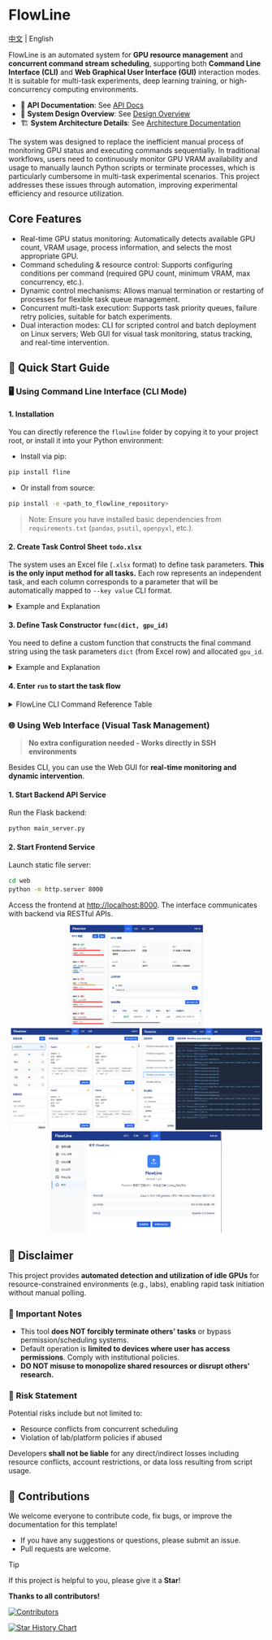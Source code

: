 # FlowLine

[中文](../readme.md) | English

FlowLine is an automated system for **GPU resource management** and **concurrent command stream scheduling**, supporting both **Command Line Interface (CLI)** and **Web Graphical User Interface (GUI)** interaction modes. It is suitable for multi-task experiments, deep learning training, or high-concurrency computing environments.

* 📘 **API Documentation**: See [API Docs](./docs/api.md)
* 🧩 **System Design Overview**: See [Design Overview](./docs/design.md)
* 🏗️ **System Architecture Details**: See [Architecture Documentation](./docs/arch.md)

The system was designed to replace the inefficient manual process of monitoring GPU status and executing commands sequentially. In traditional workflows, users need to continuously monitor GPU VRAM availability and usage to manually launch Python scripts or terminate processes, which is particularly cumbersome in multi-task experimental scenarios. This project addresses these issues through automation, improving experimental efficiency and resource utilization.

## Core Features

* Real-time GPU status monitoring: Automatically detects available GPU count, VRAM usage, process information, and selects the most appropriate GPU.
* Command scheduling & resource control: Supports configuring conditions per command (required GPU count, minimum VRAM, max concurrency, etc.).
* Dynamic control mechanisms: Allows manual termination or restarting of processes for flexible task queue management.
* Concurrent multi-task execution: Supports task priority queues, failure retry policies, suitable for batch experiments.
* Dual interaction modes: CLI for scripted control and batch deployment on Linux servers; Web GUI for visual task monitoring, status tracking, and real-time intervention.

## 🚀 Quick Start Guide

### 🖥️ Using Command Line Interface (CLI Mode)

#### 1. Installation

You can directly reference the `flowline` folder by copying it to your project root, or install it into your Python environment:

- Install via pip:
```bash
pip install fline
```

- Or install from source:
```bash
pip install -e <path_to_flowline_repository>
```

> Note: Ensure you have installed basic dependencies from `requirements.txt` (`pandas`, `psutil`, `openpyxl`, etc.).

#### 2. Create Task Control Sheet `todo.xlsx`

The system uses an Excel file (`.xlsx` format) to define task parameters. **This is the only input method for all tasks.** Each row represents an independent task, and each column corresponds to a parameter that will be automatically mapped to `--key value` CLI format.

<details>
<summary>Example and Explanation</summary>

Example file: [`test/todo.xlsx`](./test/todo.xlsx)

| *name*    | lr    | batch_size | *run_num* | *need_run_num* | *cmd*       |
| --------- | ----- | ---------- | --------- | -------------- | ----------- |
| baseline1 | 0.01  | 64         | 0         | 1              | train_main  |
| baseline2 | 0.001 | 128        | 0         | 2              | train_alt   |

Field descriptions:
* `run_num`: Current execution count (automatically maintained by system, default=0).
* `need_run_num`: Total desired executions (system controls repeats based on this, default=1).
* `name`: Task identifier. Auto-generated as `Task:{row_number}` if unspecified.
* `cmd`: Reserved field (can be empty or specify main command like `train_main`). Can be used with custom `func` logic.
* Other fields can be freely defined and will be passed to the command constructor.

> Note: If reserved fields are missing, **the system will auto-complete them during Excel loading** to ensure valid structure.

The flexible task sheet structure supports everything from parameter tuning to complex grid search automation.

</details>

#### 3. Define Task Constructor `func(dict, gpu_id)`

You need to define a custom function that constructs the final command string using the task parameters `dict` (from Excel row) and allocated `gpu_id`.

<details>
<summary>Example and Explanation</summary>

Example:
```python
from flowline import run_cli

if __name__ == "__main__":
    def func(param_dict, gpu_id):
        cmd = "CUDA_VISIBLE_DEVICES=" + str(gpu_id) + " python -u test/test.py "
        args = " ".join([f"--{k} {v}" for k, v in param_dict.items()])
        return cmd + args

    run_cli(func, "test/todo.xlsx")
```

* `param_dict`: Dictionary built from current Excel row (keys=column names, values=cell content)
* `gpu_id`: Dynamically allocated GPU ID (ensures no conflicts)
* Returned command string executes as a subprocess (equivalent to direct CLI execution)
* Can be adapted for shell scripts, conda environments, or main command variants

<details>
<summary>About Output and python -u</summary>

💡 **About `python -u`:**
Using `-u` flag (`python -u ...`) enables **unbuffered mode**:
* `stdout`/`stderr` flush immediately
* Essential for real-time log viewing (especially when output is redirected)
* FlowLine saves each task's output to `log/` directory:

```
log/
├── 0.out    # stdout for task 0
├── 0.err    # stderr for task 0
├── 1.out
├── 1.err
...
```

Always use `-u` to ensure **real-time log writing** to these files.
</details>
</details>

#### 4. Enter `run` to start the task flow

<details>
<summary>FlowLine CLI Command Reference Table</summary>

| Command        | Parameter                 | Description                                                                                                |
| -------------- | ------------------------- | ---------------------------------------------------------------------------------------------------------- |
| `run`          | None                      | Toggles the task processing loop state (start/stop)                                                        |
| `gpu <id>`     | `<id>`: GPU ID            | Toggles the availability of the specified GPU (available/unavailable)                                      |
| `killgpu <id>` | `<id>`: GPU ID            | Terminates all processes running on the specified GPU                                                      |
| `kill <id>`    | `<id>`: Process ID        | Terminates the process with the specified process ID                                                       |
| `ls`           | None                      | Lists all running processes, showing process ID, PID, task ID, GPU ID, status, and command                 |
| `gpus`         | None                      | Displays the status of all GPUs, including utilization, memory usage, temperature, power consumption, etc. |
| `min <num>`    | `<num>`: Memory size (MB) | Sets the minimum required memory for processes                                                             |
| `max <num>`    | `<num>`: Process count    | Sets the maximum number of concurrent processes                                                            |
| `task`         | None                      | Lists the pending task queue, showing task ID, name, run count, etc.                                       |
| `exit`         | None                      | Exits the program (equivalent to `Ctrl+D`)                                                                 |
| `help` or `?`  | None                      | Displays help information                                                                                  |

<details>
<summary>Command Usage Examples</summary>

```bash
# Start the task processing loop
> run

# Check GPU status
> gpus

# View running processes
> ls

# Set the maximum number of concurrent processes to 4
> max 4

# Set the minimum memory requirement to 2048 MB
> min 2048

# Disable GPU 1
> gpu 1

# Terminate all processes on GPU 0
> killgpu 0

# View pending tasks
> task

# Exit the program
> exit
```

</details>
</details>


### 🌐 Using Web Interface (Visual Task Management)

> **No extra configuration needed - Works directly in SSH environments**

Besides CLI, you can use the Web GUI for **real-time monitoring and dynamic intervention**.

#### 1. Start Backend API Service
Run the Flask backend:
```bash
python main_server.py
```

#### 2. Start Frontend Service
Launch static file server:
```bash
cd web
python -m http.server 8000
```

Access the frontend at [http://localhost:8000](http://localhost:8000/). The interface communicates with backend via RESTful APIs.

<div align=center>
  <img src="./docs/fig/gpu.png" alt="GPU Monitoring" height="200px" />
  <img src="./docs/fig/task.png" alt="Task Management" height="200px" />
  <img src="./docs/fig/log.png" alt="Log Viewer" height="200px" />
  <img src="./docs/fig/set.png" alt="Settings" height="200px" />
</div>

## 🛑 Disclaimer

This project provides **automated detection and utilization of idle GPUs** for resource-constrained environments (e.g., labs), enabling rapid task initiation without manual polling.

### 📌 Important Notes
- This tool **does NOT forcibly terminate others' tasks** or bypass permission/scheduling systems.
- Default operation is **limited to devices where user has access permissions**. Comply with institutional policies.
- **DO NOT misuse to monopolize shared resources or disrupt others' research.**

### 🚨 Risk Statement

Potential risks include but not limited to:
- Resource conflicts from concurrent scheduling
- Violation of lab/platform policies if abused

Developers **shall not be liable** for any direct/indirect losses including resource conflicts, account restrictions, or data loss resulting from script usage.


## 💐 Contributions

We welcome everyone to contribute code, fix bugs, or improve the documentation for this template!

- If you have any suggestions or questions, please submit an issue.
- Pull requests are welcome.
  
> [!TIP]
> If this project is helpful to you, please give it a **Star**!

**Thanks to all contributors!**

[![Contributors](https://contrib.rocks/image?repo=dramwig/FlowLine)](https://github.com/dramwig/FlowLine/graphs/contributors)

<a href="https://www.star-history.com/#dramwig/FlowLine&Date">
<picture>
  <source media="(prefers-color-scheme: dark)" srcset="https://api.star-history.com/svg?repos=dramwig/FlowLine&type=Date&theme=dark" />
   <source media="(prefers-color-scheme: light)" srcset="https://api.star-history.com/svg?repos=dramwig/FlowLine&type=Date" />
   
<img alt="Star History Chart" src="https://api.star-history.com/svg?repos=dramwig/FlowLine&type=Date" />
 </picture>
</a>